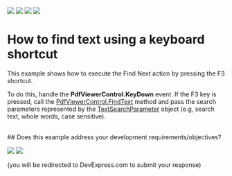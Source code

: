<!-- default badges list -->
![](https://img.shields.io/endpoint?url=https://codecentral.devexpress.com/api/v1/VersionRange/138303891/24.2.1%2B)
[![](https://img.shields.io/badge/Open_in_DevExpress_Support_Center-FF7200?style=flat-square&logo=DevExpress&logoColor=white)](https://supportcenter.devexpress.com/ticket/details/T830566)
[![](https://img.shields.io/badge/📖_How_to_use_DevExpress_Examples-e9f6fc?style=flat-square)](https://docs.devexpress.com/GeneralInformation/403183)
[![](https://img.shields.io/badge/💬_Leave_Feedback-feecdd?style=flat-square)](#does-this-example-address-your-development-requirementsobjectives)
<!-- default badges end -->
#  How to find text using a keyboard shortcut


<p>This example shows how to execute the Find Next action by pressing the F3 shortcut. </p>

<p>To do this, handle the <strong>PdfViewerControl.KeyDown</strong> event. If the F3 key is pressed, call the <a href="https://documentation.devexpress.com/WPF/DevExpress.Xpf.PdfViewer.PdfViewerControl.FindText.method">PdfViewerControl.FindText</a>  method and pass the search parameters represented by the <a href="https://documentation.devexpress.com/WPF/DevExpress.Xpf.DocumentViewer.TextSearchParameter.class">TextSearchParameter</a> object (e.g, search text, whole words, case sensitive).</p>
<br/>
<!-- feedback -->
## Does this example address your development requirements/objectives?

[<img src="https://www.devexpress.com/support/examples/i/yes-button.svg"/>](https://www.devexpress.com/support/examples/survey.xml?utm_source=github&utm_campaign=how-to-find-text-using-a-keyboard-shortcut&~~~was_helpful=yes) [<img src="https://www.devexpress.com/support/examples/i/no-button.svg"/>](https://www.devexpress.com/support/examples/survey.xml?utm_source=github&utm_campaign=how-to-find-text-using-a-keyboard-shortcut&~~~was_helpful=no)

(you will be redirected to DevExpress.com to submit your response)
<!-- feedback end -->
